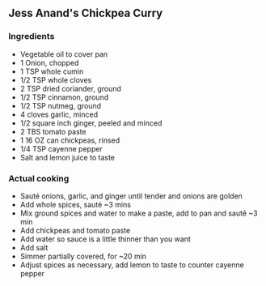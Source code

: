## Jess Anand's Chickpea Curry 

### Ingredients
- Vegetable oil to cover pan
- 1 Onion, chopped
- 1 TSP whole cumin
- 1/2 TSP whole cloves
- 2 TSP dried coriander, ground
- 1/2 TSP cinnamon, ground
- 1/2 TSP nutmeg, ground
- 4 cloves garlic, minced
- 1/2 square inch ginger, peeled and minced
- 2 TBS tomato paste
- 1 16 OZ can chickpeas, rinsed
- 1/4 TSP cayenne pepper
- Salt and lemon juice to taste

### Actual cooking
- Sauté onions, garlic, and ginger until tender and onions are golden
- Add whole spices, sauté ~3 mins
- Mix ground spices and water to make a paste, add to pan and sautê ~3 min
- Add chickpeas and tomato paste
- Add water so sauce is a little thinner than you want
- Add salt
- Simmer partially covered, for ~20 min
- Adjust spices as necessary, add lemon to taste to counter cayenne pepper
